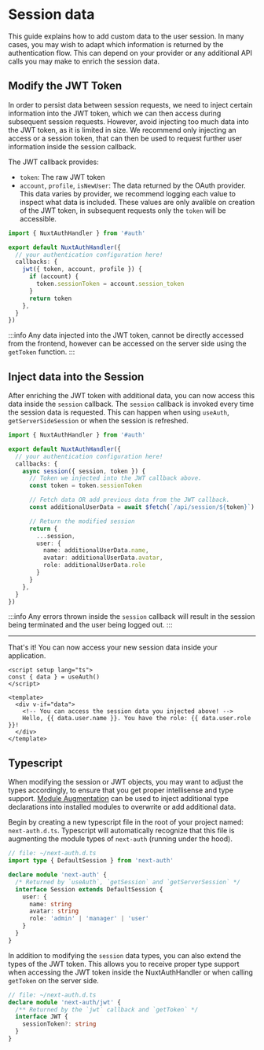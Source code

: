 # Session data

This guide explains how to add custom data to the user session. In many cases, you may wish to adapt which information is returned by the authentication flow. This can depend on your provider or any additional API calls you may make to enrich the session data.

## Modify the JWT Token

In order to persist data between session requests, we need to inject certain information into the JWT token, which we can then access during subsequent session requests. However, avoid injecting too much data into the JWT token, as it is limited in size. We recommend only injecting an access or a session token, that can then be used to request further user information inside the session callback.

The JWT callback provides:
- `token`: The raw JWT token
- `account`, `profile`, `isNewUser`: The data returned by the OAuth provider. This data varies by provider, we recommend logging each value to inspect what data is included. These values are only avalible on creation of the JWT token, in subsequent requests only the `token` will be accessible.

```ts
import { NuxtAuthHandler } from '#auth'

export default NuxtAuthHandler({
  // your authentication configuration here!
  callbacks: {
    jwt({ token, account, profile }) {
      if (account) {
        token.sessionToken = account.session_token
      }
      return token
    },
  }
})
```

:::info
Any data injected into the JWT token, cannot be directly accessed from the frontend, however can be accessed on the server side using the `getToken` function.
:::

## Inject data into the Session

After enriching the JWT token with additional data, you can now access this data inside the `session` callback. The `session` callback is invoked every time the session data is requested. This can happen when using `useAuth`, `getServerSideSession` or when the session is refreshed.

```ts
import { NuxtAuthHandler } from '#auth'

export default NuxtAuthHandler({
  // your authentication configuration here!
  callbacks: {
    async session({ session, token }) {
      // Token we injected into the JWT callback above.
      const token = token.sessionToken

      // Fetch data OR add previous data from the JWT callback.
      const additionalUserData = await $fetch(`/api/session/${token}`)

      // Return the modified session
      return {
        ...session,
        user: {
          name: additionalUserData.name,
          avatar: additionalUserData.avatar,
          role: additionalUserData.role
        }
      }
    },
  }
})
```

:::info
Any errors thrown inside the `session` callback will result in the session being terminated and the user being logged out.
:::

---

That's it! You can now access your new session data inside your application.

```vue
<script setup lang="ts">
const { data } = useAuth()
</script>

<template>
  <div v-if="data">
    <!-- You can access the session data you injected above! -->
    Hello, {{ data.user.name }}. You have the role: {{ data.user.role }}!
  </div>
</template>
```

## Typescript

When modifying the session or JWT objects, you may want to adjust the types accordingly, to ensure that you get proper intellisense and type support. [Module Augmentation](https://www.typescriptlang.org/docs/handbook/declaration-merging.html#module-augmentation) can be used to inject additional type declarations into installed modules to overwrite or add additional data.

Begin by creating a new typescript file in the root of your project named: `next-auth.d.ts`. Typescript will automatically recognize that this file is augmenting the module types of `next-auth` (running under the hood).

```ts
// file: ~/next-auth.d.ts
import type { DefaultSession } from 'next-auth'

declare module 'next-auth' {
  /* Returned by `useAuth`, `getSession` and `getServerSession` */
  interface Session extends DefaultSession {
    user: {
      name: string
      avatar: string
      role: 'admin' | 'manager' | 'user'
    }
  }
}
```

In addition to modifying the `session` data types, you can also extend the types of the JWT token. This allows you to receive proper type support when accessing the JWT token inside the NuxtAuthHandler or when calling `getToken` on the server side.

```ts
// file: ~/next-auth.d.ts
declare module 'next-auth/jwt' {
  /** Returned by the `jwt` callback and `getToken` */
  interface JWT {
    sessionToken?: string
  }
}
```
